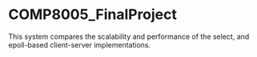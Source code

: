 # COMP8005_FinalProject
This system compares the scalability and performance of the select, and epoll-based client-server implementations.
